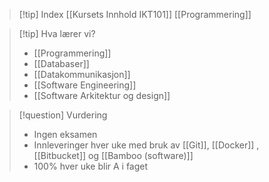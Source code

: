 >[!tip] Index
>[[Kursets Innhold IKT101]]
>[[Programmering]]



>[!tip] Hva lærer vi?
>- [[Programmering]]
>- [[Databaser]]
>- [[Datakommunikasjon]]
>- [[Software Engineering]]
>- [[Software Arkitektur og design]]

>[!question] Vurdering
>- Ingen eksamen
>- Innleveringer hver uke med bruk av [[Git]], [[Docker]] , [[Bitbucket]] og [[Bamboo (software)]]
>- 100% hver uke blir A i faget
